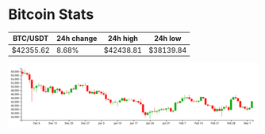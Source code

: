 # Bitcoin Stats

BTC/USDT|24h change|24h high|24h low|
|---|---|---|---|
|$42355.62|8.68%|$42438.81|$38139.84|

<img src="./chart.svg">
